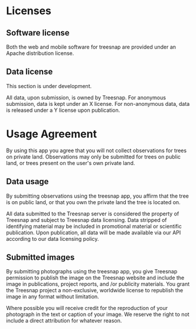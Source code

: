 # Licenses
## Software license
Both the web and mobile software for treesnap are provided under an Apache distribution license.

## Data license
This section is under development.

All data, upon submission, is owned by Treesnap.  For anonymous submission, data is kept under an X license.  For non-anonymous data, data is released under a Y license upon publication.

# Usage Agreement
By using this app you agree that you will not collect observations for trees on private land.  Observations may only be submitted for trees on public land, or trees present on the user's own private land.

## Data usage
By submitting observations using the treesnap app, you affirm that the tree is on public land, or that you own the private land the tree is located on.

All data submitted to the Treesnap server is considered the property of Treesnap and subject to Treesnap data licensing.  Data stripped of identifying material may be included in promotional material or scientific publication.  Upon publication, all data will be made available via our API according to our data licensing policy.

## Submitted images

By submitting photographs using the treesnap app, you give Treesnap permission to publish the image on the Treesnap website and include the image in publications, project reports, and /or publicity materials.  You grant the Treesnap project a non-exclusive, worldwide license to republish the image in any format without limitation.

Where possible you will receive credit for the reproduction of your photograph in the text or caption of your image.  We reserve the right to not include a direct attribution for whatever reason.